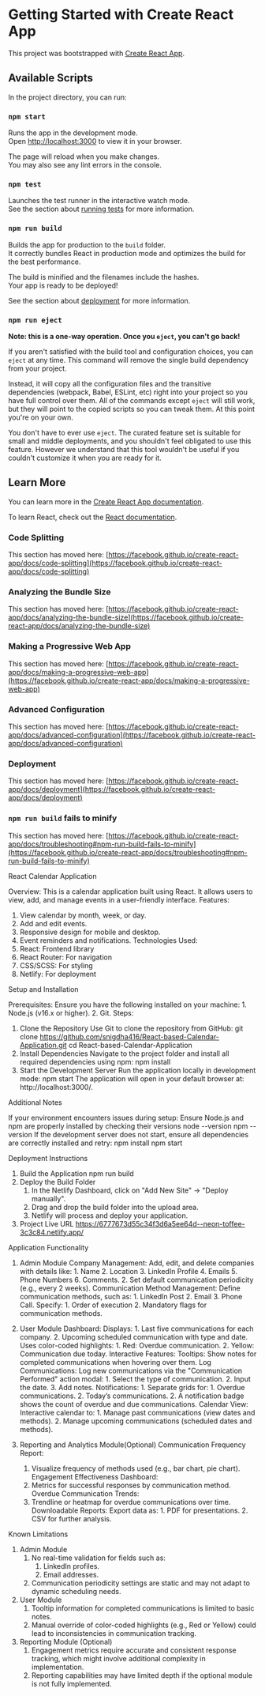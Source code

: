 # Getting Started with Create React App

This project was bootstrapped with [Create React App](https://github.com/facebook/create-react-app).

## Available Scripts

In the project directory, you can run:

### `npm start`

Runs the app in the development mode.\
Open [http://localhost:3000](http://localhost:3000) to view it in your browser.

The page will reload when you make changes.\
You may also see any lint errors in the console.

### `npm test`

Launches the test runner in the interactive watch mode.\
See the section about [running tests](https://facebook.github.io/create-react-app/docs/running-tests) for more information.

### `npm run build`

Builds the app for production to the `build` folder.\
It correctly bundles React in production mode and optimizes the build for the best performance.

The build is minified and the filenames include the hashes.\
Your app is ready to be deployed!

See the section about [deployment](https://facebook.github.io/create-react-app/docs/deployment) for more information.

### `npm run eject`

**Note: this is a one-way operation. Once you `eject`, you can't go back!**

If you aren't satisfied with the build tool and configuration choices, you can `eject` at any time. This command will remove the single build dependency from your project.

Instead, it will copy all the configuration files and the transitive dependencies (webpack, Babel, ESLint, etc) right into your project so you have full control over them. All of the commands except `eject` will still work, but they will point to the copied scripts so you can tweak them. At this point you're on your own.

You don't have to ever use `eject`. The curated feature set is suitable for small and middle deployments, and you shouldn't feel obligated to use this feature. However we understand that this tool wouldn't be useful if you couldn't customize it when you are ready for it.

## Learn More

You can learn more in the [Create React App documentation](https://facebook.github.io/create-react-app/docs/getting-started).

To learn React, check out the [React documentation](https://reactjs.org/).

### Code Splitting

This section has moved here: [https://facebook.github.io/create-react-app/docs/code-splitting](https://facebook.github.io/create-react-app/docs/code-splitting)

### Analyzing the Bundle Size

This section has moved here: [https://facebook.github.io/create-react-app/docs/analyzing-the-bundle-size](https://facebook.github.io/create-react-app/docs/analyzing-the-bundle-size)

### Making a Progressive Web App

This section has moved here: [https://facebook.github.io/create-react-app/docs/making-a-progressive-web-app](https://facebook.github.io/create-react-app/docs/making-a-progressive-web-app)

### Advanced Configuration

This section has moved here: [https://facebook.github.io/create-react-app/docs/advanced-configuration](https://facebook.github.io/create-react-app/docs/advanced-configuration)

### Deployment

This section has moved here: [https://facebook.github.io/create-react-app/docs/deployment](https://facebook.github.io/create-react-app/docs/deployment)

### `npm run build` fails to minify

This section has moved here: [https://facebook.github.io/create-react-app/docs/troubleshooting#npm-run-build-fails-to-minify](https://facebook.github.io/create-react-app/docs/troubleshooting#npm-run-build-fails-to-minify)


React Calendar Application

Overview:
  This is a calendar application built using React. It allows users to view, add, and manage events in a user-friendly interface.
Features:
  1. View calendar by month, week, or day.
  2. Add and edit events.
  3. Responsive design for mobile and desktop.
  4. Event reminders and notifications.
Technologies Used:
  1. React: Frontend library
  2. React Router: For navigation
  3. CSS/SCSS: For styling
  4. Netlify: For deployment


Setup and Installation

Prerequisites:
  Ensure you have the following installed on your machine:
     1. Node.js (v16.x or higher).
     2. Git.
Steps:
  1. Clone the Repository
     Use Git to clone the repository from GitHub:
        git clone https://github.com/snigdha416/React-based-Calendar-Application.git
        cd React-based-Calendar-Application
  2. Install Dependencies
     Navigate to the project folder and install all required dependencies using npm:
        npm install
  3. Start the Development Server
     Run the application locally in development mode:
        npm start
    The application will open in your default browser at:
        http://localhost:3000/.

Additional Notes

  If your environment encounters issues during setup:
    Ensure Node.js and npm are properly installed by checking their versions
       node --version
       npm --version
  If the development server does not start, ensure all dependencies are correctly installed and retry:
    npm install
    npm start
    

Deployment Instructions

1. Build the Application
      npm run build
2. Deploy the Build Folder
     1. In the Netlify Dashboard, click on "Add New Site" → "Deploy manually".
     2. Drag and drop the build folder into the upload area.
     3. Netlify will process and deploy your application.
3. Project Live URL
   https://6777673d55c34f3d6a5ee64d--neon-toffee-3c3c84.netlify.app/
   

Application Functionality

1. Admin Module
    Company Management:
     Add, edit, and delete companies with details like:
       1. Name
       2. Location
       3. LinkedIn Profile
       4. Emails
       5. Phone Numbers
       6. Comments.
       2. Set default communication periodicity (e.g., every 2 weeks).
    Communication Method Management:
       Define communication methods, such as:
         1. LinkedIn Post
         2. Email
         3. Phone Call.
       Specify: 
         1. Order of execution 
         2. Mandatory flags for communication methods.

2. User Module
    Dashboard: 
      Displays:
         1. Last five communications for each company.
         2. Upcoming scheduled communication with type and date.
      Uses color-coded highlights:
         1. Red: Overdue communication.
         2. Yellow: Communication due today.
    Interactive Features:
       Tooltips: Show notes for completed communications when hovering over them.
       Log Communications: Log new communications via the "Communication Performed" action modal:
           1. Select the type of communication.
           2. Input the date.
           3. Add notes.
    Notifications:
       1. Separate grids for:
           1. Overdue communications.
           2. Today’s communications.
       2. A notification badge shows the count of overdue and due communications.
    Calendar View:
       Interactive calendar to:
         1. Manage past communications (view dates and methods).
         2. Manage upcoming communications (scheduled dates and methods).

3. Reporting and Analytics Module(Optional)
    Communication Frequency Report:
      1. Visualize frequency of methods used (e.g., bar chart, pie chart).
    Engagement Effectiveness Dashboard:
      1. Metrics for successful responses by communication method.
    Overdue Communication Trends:
      1. Trendline or heatmap for overdue communications over time.
    Downloadable Reports:
      Export data as:
        1. PDF for presentations.
        2. CSV for further analysis.


Known Limitations

1. Admin Module
   1. No real-time validation for fields such as:
      1. LinkedIn profiles.
      2. Email addresses.
   2. Communication periodicity settings are static and may not adapt to dynamic scheduling needs.
2. User Module
   1. Tooltip information for completed communications is limited to basic notes.
   2. Manual override of color-coded highlights (e.g., Red or Yellow) could lead to inconsistencies in communication tracking.
3. Reporting Module (Optional)
   1. Engagement metrics require accurate and consistent response tracking, which might involve additional complexity in implementation.
   2. Reporting capabilities may have limited depth if the optional module is not fully implemented.


